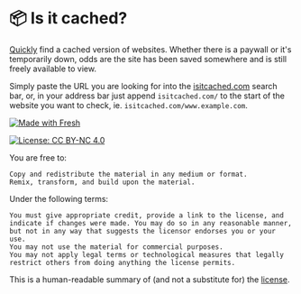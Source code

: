# 📦 Is it cached?

[Quickly](https://pagespeed.web.dev/analysis/https-isitcached-com/e268mg2u0f?form_factor=desktop)
find a cached version of websites. Whether there is a paywall or it's
temporarily down, odds are the site has been saved somewhere and is still freely
available to view.

Simply paste the URL you are looking for into the
[isitcached.com](https://isitcached.com) search bar, or, in your address bar
just append `isitcached.com/` to the start of the website you want to check, ie.
`isitcached.com/www.example.com`.

<!-- Google takes a [snapshot](https://support.google.com/websearch/answer/1687222)
of each web page as a backup in case the current page isn't available. So does
the [Internet Archive](https://web.archive.org/). This tool allows you to search
both in one place. -->

[![Made with Fresh](https://fresh.deno.dev/fresh-badge-dark.svg)](https://fresh.deno.dev)

[![License: CC BY-NC 4.0](https://img.shields.io/badge/License-CC_BY--NC_4.0-yellow.svg?style=for-the-badge&logo=creativecommons)](https://creativecommons.org/licenses/by-nc/4.0/)

You are free to:

    Copy and redistribute the material in any medium or format.
    Remix, transform, and build upon the material.

Under the following terms:

    You must give appropriate credit, provide a link to the license, and indicate if changes were made. You may do so in any reasonable manner, but not in any way that suggests the licensor endorses you or your use.
    You may not use the material for commercial purposes.
    You may not apply legal terms or technological measures that legally restrict others from doing anything the license permits.

This is a human-readable summary of (and not a substitute for) the
[license](https://creativecommons.org/licenses/by-nc/4.0/legalcode).

